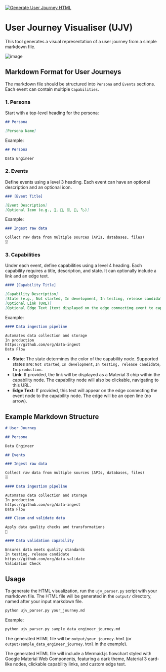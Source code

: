 [![Generate User Journey HTML](https://github.com/lasselundstenjensen/ujv/actions/workflows/generate_ujv.yml/badge.svg?branch=main)](https://github.com/lasselundstenjensen/ujv/actions/workflows/generate_ujv.yml)

# User Journey Visualiser (UJV)

This tool generates a visual representation of a user journey from a simple markdown file.

![image](https://github.com/user-attachments/assets/0bb59399-74f5-4439-a6ca-85353386a7ab)


## Markdown Format for User Journeys

The markdown file should be structured into `Persona` and `Events` sections. Each event can contain multiple `Capabilities`.

### 1. Persona

Start with a top-level heading for the persona:

```markdown
## Persona

[Persona Name]
```

Example:

```markdown
## Persona

Data Engineer
```

### 2. Events

Define events using a level 3 heading. Each event can have an optional description and an optional icon.

```markdown
### [Event Title]

[Event Description]
[Optional Icon (e.g., 🚀, 🔔, 🗄️, 🧹, 🏷️)]
```

Example:

```markdown
### Ingest raw data

Collect raw data from multiple sources (APIs, databases, files)
🗄️
```

### 3. Capabilities

Under each event, define capabilities using a level 4 heading. Each capability requires a title, description, and state. It can optionally include a link and an edge text.

```markdown
#### [Capability Title]

[Capability Description]
[State (e.g., Not started, In development, In testing, release candidate, In production)]
[Optional Link (URL)]
[Optional Edge Text (text displayed on the edge connecting event to capability)]
```

Example:

```markdown
#### Data ingestion pipeline

Automates data collection and storage
In production
https://github.com/org/data-ingest
Data Flow
```

- **State**: The state determines the color of the capability node. Supported states are: `Not started`, `In development`, `In testing, release candidate`, `In production`.
- **Link**: If provided, the link will be displayed as a Material 3 chip within the capability node. The capability node will also be clickable, navigating to this URL.
- **Edge Text**: If provided, this text will appear on the edge connecting the event node to the capability node. The edge will be an open line (no arrow).

## Example Markdown Structure

```markdown
# User Journey

## Persona

Data Engineer

## Events

### Ingest raw data

Collect raw data from multiple sources (APIs, databases, files)
🗄️

#### Data ingestion pipeline

Automates data collection and storage
In production
https://github.com/org/data-ingest
Data Flow

### Clean and validate data

Apply data quality checks and transformations
🧹

#### Data validation capability

Ensures data meets quality standards
In testing, release candidate
https://github.com/org/data-validate
Validation Check
```

## Usage

To generate the HTML visualization, run the `ujv_parser.py` script with your markdown file. The HTML file will be generated in the `output/` directory, named after your input markdown file.

```bash
python ujv_parser.py your_journey.md
```

Example:

```bash
python ujv_parser.py sample_data_engineer_journey.md
```

The generated HTML file will be `output/your_journey.html` (or `output/sample_data_engineer_journey.html` in the example).

The generated HTML file will include a Mermaid.js flowchart styled with Google Material Web Components, featuring a dark theme, Material 3 card-like nodes, clickable capability links, and custom edge text.
